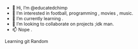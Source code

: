 - 👋 Hi, I’m @educatedchimp
- 👀 I’m interested in football, programming , movies , music.
- 🌱 I’m currently learning .
- 💞️ I’m looking to collaborate on projects ;idk man.
- 📫 Nope .

<!---
educatedchimp/educatedchimp is a ✨ special ✨ repository because its `README.md` (this file) appears on your GitHub profile.
You can click the Preview link to take a look at your changes.
--->
Learning git 
Random 
